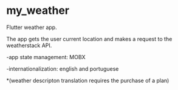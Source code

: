 # my_weather

Flutter weather app.

The app gets the user current location and makes a request to the weatherstack API.

-app state management: MOBX

-internationalization: english and portuguese

\*(weather descripton translation requires the purchase of a plan)
